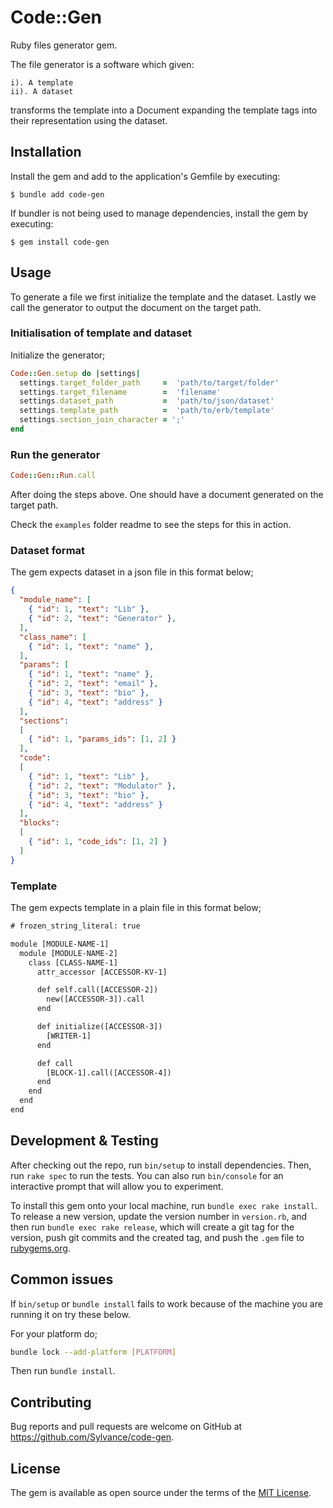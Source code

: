 # Code::Gen

Ruby files generator gem.

The file generator is a software which given:

    i). A template
    ii). A dataset

transforms the template into a Document expanding the
template tags into their representation using the dataset.

## Installation

Install the gem and add to the application's Gemfile by executing:

    $ bundle add code-gen

If bundler is not being used to manage dependencies, install the gem by executing:

    $ gem install code-gen

## Usage

To generate a file we first initialize the template and the dataset. Lastly we call
the generator to output the document on the target path.

### Initialisation of template and dataset

Initialize the generator;

```ruby
Code::Gen.setup do |settings|
  settings.target_folder_path     =  'path/to/target/folder'
  settings.target_filename        =  'filename'
  settings.dataset_path           =  'path/to/json/dataset'
  settings.template_path          =  'path/to/erb/template'
  settings.section_join_character = ';'
end
```

### Run the generator

```ruby
Code::Gen::Run.call
```

After doing the steps above. One should have a document generated on the target path.

Check the `examples` folder readme to see the steps for this in action.

### Dataset format

The gem expects dataset in a json file in this format below;

```json
{
  "module_name": [
    { "id": 1, "text": "Lib" },
    { "id": 2, "text": "Generator" },
  ],
  "class_name": [
    { "id": 1, "text": "name" },
  ],
  "params": [
    { "id": 1, "text": "name" },
    { "id": 2, "text": "email" },
    { "id": 3, "text": "bio" },
    { "id": 4, "text": "address" }
  ],
  "sections":
  [
    { "id": 1, "params_ids": [1, 2] }
  ],
  "code":
  [
    { "id": 1, "text": "Lib" },
    { "id": 2, "text": "Modulator" },
    { "id": 3, "text": "bio" },
    { "id": 4, "text": "address" }
  ],
  "blocks":
  [
    { "id": 1, "code_ids": [1, 2] }
  ]
}
```

### Template 

The gem expects template in a plain file in this format below;

```txt
# frozen_string_literal: true

module [MODULE-NAME-1]
  module [MODULE-NAME-2]
    class [CLASS-NAME-1]
      attr_accessor [ACCESSOR-KV-1]

      def self.call([ACCESSOR-2])
        new([ACCESSOR-3]).call
      end

      def initialize([ACCESSOR-3])
        [WRITER-1]
      end

      def call
        [BLOCK-1].call([ACCESSOR-4])
      end
    end
  end
end
```

## Development & Testing

After checking out the repo, run `bin/setup` to install dependencies. Then, run `rake spec` to run the tests. You can also run `bin/console` for an interactive prompt that will allow you to experiment.

To install this gem onto your local machine, run `bundle exec rake install`. To release a new version, update the version number in `version.rb`, and then run `bundle exec rake release`, which will create a git tag for the version, push git commits and the created tag, and push the `.gem` file to [rubygems.org](https://rubygems.org).

## Common issues

If `bin/setup` or `bundle install` fails to work because of the machine you are running it on try these below.

For your platform do;

```sh
bundle lock --add-platform [PLATFORM]
```

Then run `bundle install`.

## Contributing

Bug reports and pull requests are welcome on GitHub at https://github.com/Sylvance/code-gen.

## License

The gem is available as open source under the terms of the [MIT License](https://opensource.org/licenses/MIT).
